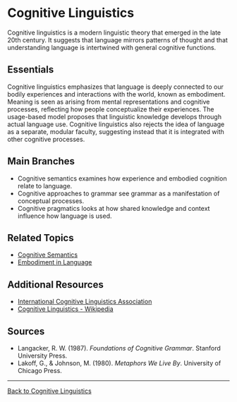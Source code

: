 # Cognitive Linguistics

Cognitive linguistics is a modern linguistic theory that emerged in the late 20th century. It suggests that language mirrors patterns of thought and that understanding language is intertwined with general cognitive functions.

## Essentials

Cognitive linguistics emphasizes that language is deeply connected to our bodily experiences and interactions with the world, known as embodiment. Meaning is seen as arising from mental representations and cognitive processes, reflecting how people conceptualize their experiences. The usage-based model proposes that linguistic knowledge develops through actual language use. Cognitive linguistics also rejects the idea of language as a separate, modular faculty, suggesting instead that it is integrated with other cognitive processes.

## Main Branches

- Cognitive semantics examines how experience and embodied cognition relate to language.
- Cognitive approaches to grammar see grammar as a manifestation of conceptual processes.
- Cognitive pragmatics looks at how shared knowledge and context influence how language is used.

## Related Topics


- [Cognitive Semantics](Cognitive-Semantics.md)
- [Embodiment in Language](Embodiment-in-Language.md)

## Additional Resources

- [International Cognitive Linguistics Association](https://cognitivelinguistics.org/)
- [Cognitive Linguistics - Wikipedia](https://en.wikipedia.org/wiki/Cognitive_linguistics)

## Sources

- Langacker, R. W. (1987). *Foundations of Cognitive Grammar*. Stanford University Press.
- Lakoff, G., & Johnson, M. (1980). *Metaphors We Live By*. University of Chicago Press.

---

[Back to Cognitive Linguistics](../README.md)
